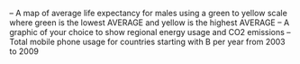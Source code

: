 –	A map of average life expectancy for males using a green to yellow scale where green is the lowest AVERAGE and yellow is the highest AVERAGE
–	A graphic of your choice to show regional energy usage and CO2 emissions
–	Total mobile phone usage for countries starting with B per year from 2003 to 2009

